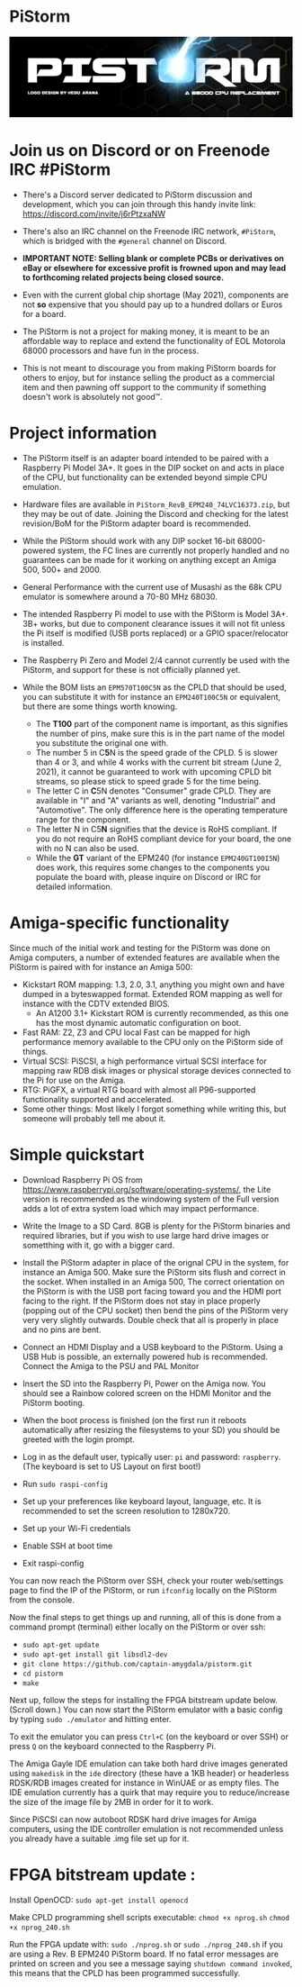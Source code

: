 # PiStorm

![logo](media/pistorm_banner.jpg)

# Join us on Discord or on Freenode IRC #PiStorm 

* There's a Discord server dedicated to PiStorm discussion and development, which you can join through this handy invite link: https://discord.com/invite/j6rPtzxaNW
* There's also an IRC channel on the Freenode IRC network, `#PiStorm`, which is bridged with the `#general` channel on Discord.

* **IMPORTANT NOTE: Selling blank or complete PCBs or derivatives on eBay or elsewhere for excessive profit is frowned upon and may lead to forthcoming related projects being closed source.**
* Even with the current global chip shortage (May 2021), components are not **so** expensive that you should pay up to a hundred dollars or Euros for a board.
* The PiStorm is not a project for making money, it is meant to be an affordable way to replace and extend the functionality of EOL Motorola 68000 processors and have fun in the process.
* This is not meant to discourage you from making PiStorm boards for others to enjoy, but for instance selling the product as a commercial item and then pawning off support to the community if something doesn't work is absolutely not good™.

# Project information

* The PiStorm itself is an adapter board intended to be paired with a Raspberry Pi Model 3A+. It goes in the DIP socket on and acts in place of the CPU, but functionality can be extended beyond simple CPU emulation.
* Hardware files are available in `PiStorm_RevB_EPM240_74LVC16373.zip`, but they may be out of date. Joining the Discord and checking for the latest revision/BoM for the PiStorm adapter board is recommended.

* While the PiStorm should work with any DIP socket 16-bit 68000-powered system, the FC lines are currently not properly handled and no guarantees can be made for it working on anything except an Amiga 500, 500+ and 2000.
* General Performance with the current use of Musashi as the 68k CPU emulator is somewhere around a 70-80 MHz 68030.
* The intended Raspberry Pi model to use with the PiStorm is Model 3A+. 3B+ works, but due to component clearance issues it will not fit unless the Pi itself is modified (USB ports replaced) or a GPIO spacer/relocator is installed.
* The Raspberry Pi Zero and Model 2/4 cannot currently be used with the PiStorm, and support for these is not officially planned yet.
* While the BOM lists an `EPM570T100C5N` as the CPLD that should be used, you can substitute it with for instance an `EPM240T100C5N` or equivalent, but there are some things worth knowing.
  * The **T100** part of the component name is important, as this signifies the number of pins, make sure this is in the part name of the model you substitute the original one with.
  * The number 5 in C**5**N is the speed grade of the CPLD. 5 is slower than 4 or 3, and while 4 works with the current bit stream (June 2, 2021), it cannot be guaranteed to work with upcoming CPLD bit streams, so please stick to speed grade 5 for the time being.
  * The letter C in **C**5N denotes "Consumer" grade CPLD. They are available in "I" and "A" variants as well, denoting "Industrial" and "Automotive". The only difference here is the operating temperature range for the component.
  * The letter N in C5**N** signifies that the device is RoHS compliant. If you do not require an RoHS compliant device for your board, the one with no N can also be used.
  * While the **GT** variant of the EPM240 (for instance `EPM240GT100I5N`) does work, this requires some changes to the components you populate the board with, please inquire on Discord or IRC for detailed information.

# Amiga-specific functionality

Since much of the initial work and testing for the PiStorm was done on Amiga computers, a number of extended features are available when the PiStorm is paired with for instance an Amiga 500:
* Kickstart ROM mapping: 1.3, 2.0, 3.1, anything you might own and have dumped in a byteswapped format. Extended ROM mapping as well for instance with the CDTV extended BIOS.
  * An A1200 3.1+ Kickstart ROM is currently recommended, as this one has the most dynamic automatic configuration on boot.
* Fast RAM: Z2, Z3 and CPU local Fast can be mapped for high performance memory available to the CPU only on the PiStorm side of things.
* Virtual SCSI: PiSCSI, a high performance virtual SCSI interface for mapping raw RDB disk images or physical storage devices connected to the Pi for use on the Amiga.
* RTG: PiGFX, a virtual RTG board with almost all P96-supported functionality supported and accelerated.
* Some other things: Most likely I forgot something while writing this, but someone will probably tell me about it.

# Simple quickstart

* Download Raspberry Pi OS from https://www.raspberrypi.org/software/operating-systems/, the Lite version is recommended as the windowing system of the Full version adds a lot of extra system load which may impact performance.
* Write the Image to a SD Card. 8GB is plenty for the PiStorm binaries and required libraries, but if you wish to use large hard drive images or sometthing with it, go with a bigger card.
* Install the PiStorm adapter in place of the orignal CPU in the system, for instance an Amiga 500.
  Make sure the PiStorm sits flush and correct in the socket.
  When installed in an Amiga 500, The correct orientation on the PiStorm is with the USB port facing toward you and the HDMI port facing to the right.
  If the PiStorm does not stay in place properly (popping out of the CPU socket) then bend the pins of the PiStorm very very very slightly outwards.
  Double check that all is properly in place and no pins are bent.
* Connect an HDMI Display and a USB keyboard to the PiStorm. Using a USB Hub is possible, an externally powered hub is recommended.
  Connect the Amiga to the PSU and PAL Monitor
* Insert the SD into the Raspberry Pi, Power on the Amiga now. You should see a Rainbow colored screen on the HDMI Monitor and the PiStorm booting.

* When the boot process is finished (on the first run it reboots automatically after resizing the filesystems to your SD) you should be greeted with the login prompt.
* Log in as the default user, typically user: `pi` and password: `raspberry`. (The keyboard is set to US Layout on first boot!)
* Run `sudo raspi-config`
* Set up your preferences like keyboard layout, language, etc. It is recommended to set the screen resolution to 1280x720.
* Set up your Wi-Fi credentials
* Enable SSH at boot time
* Exit raspi-config
  
You can now reach the PiStorm over SSH, check your router web/settings page to find the IP of the PiStorm, or run `ifconfig` locally on the PiStorm from the console.

Now the final steps to get things up and running, all of this is done from a command prompt (terminal) either locally on the PiStorm or over ssh:
* `sudo apt-get update`
* `sudo apt-get install git libsdl2-dev`
* `git clone https://github.com/captain-amygdala/pistorm.git`
* `cd pistorm`
* `make`

Next up, follow the steps for installing the FPGA bitstream update below. (Scroll down.)
You can now start the PiStorm emulator with a basic config by typing `sudo ./emulator` and hitting enter.

To exit the emulator you can press `Ctrl+C` (on the keyboard or over SSH) or press `Q` on the keyboard connected to the Raspberry Pi.

The Amiga Gayle IDE emulation can take both hard drive images generated using `makedisk` in the `ide` directory (these have a 1KB header) or headerless RDSK/RDB images created for instance in WinUAE or as empty files. The IDE emulation currently has a quirk that may require you to reduce/increase the size of the image file by 2MB in order for it to work.

Since PiSCSI can now autoboot RDSK hard drive images for Amiga computers, using the IDE controller emulation is not recommended unless you already have a suitable .img file set up for it.

# FPGA bitstream update :

Install OpenOCD:
`sudo apt-get install openocd`

Make CPLD programming shell scripts executable:
`chmod +x nprog.sh` `chmod +x nprog_240.sh`

Run the FPGA update with:
`sudo ./nprog.sh` or `sudo ./nprog_240.sh` if you are using a Rev. B EPM240 PiStorm board.
If no fatal error messages are printed on screen and you see a message saying `shutdown command invoked`, this means that the CPLD has been programmed successfully.
